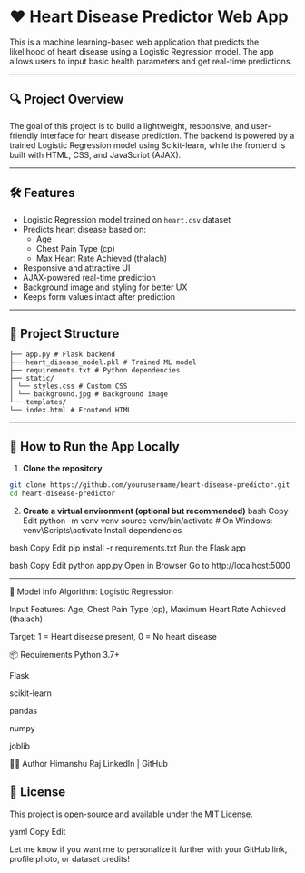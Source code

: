 # ❤️ Heart Disease Predictor Web App

This is a machine learning-based web application that predicts the likelihood of heart disease using a Logistic Regression model. The app allows users to input basic health parameters and get real-time predictions.

---

## 🔍 Project Overview

The goal of this project is to build a lightweight, responsive, and user-friendly interface for heart disease prediction. The backend is powered by a trained Logistic Regression model using Scikit-learn, while the frontend is built with HTML, CSS, and JavaScript (AJAX).

---

## 🛠️ Features

- Logistic Regression model trained on `heart.csv` dataset
- Predicts heart disease based on:
  - Age
  - Chest Pain Type (cp)
  - Max Heart Rate Achieved (thalach)
- Responsive and attractive UI
- AJAX-powered real-time prediction
- Background image and styling for better UX
- Keeps form values intact after prediction

---

## 📂 Project Structure
```
├── app.py # Flask backend
├── heart_disease_model.pkl # Trained ML model
├── requirements.txt # Python dependencies
├── static/
│ └── styles.css # Custom CSS
│ └── background.jpg # Background image
└── templates/
└── index.html # Frontend HTML
```

---

## 🚀 How to Run the App Locally

1. **Clone the repository**
```bash
git clone https://github.com/yourusername/heart-disease-predictor.git
cd heart-disease-predictor

```
2. **Create a virtual environment (optional but recommended)**
bash
Copy
Edit
python -m venv venv
source venv/bin/activate  # On Windows: venv\Scripts\activate
Install dependencies

bash
Copy
Edit
pip install -r requirements.txt
Run the Flask app

bash
Copy
Edit
python app.py
Open in Browser
Go to http://localhost:5000

---

🧠 Model Info
Algorithm: Logistic Regression

Input Features: Age, Chest Pain Type (cp), Maximum Heart Rate Achieved (thalach)

Target: 1 = Heart disease present, 0 = No heart disease

📦 Requirements
Python 3.7+

Flask

scikit-learn

pandas

numpy

joblib

🙋‍♂️ Author
Himanshu Raj
LinkedIn | GitHub

## 📄 License
This project is open-source and available under the MIT License.

yaml
Copy
Edit

Let me know if you want me to personalize it further with your GitHub link, profile photo, or dataset credits!
